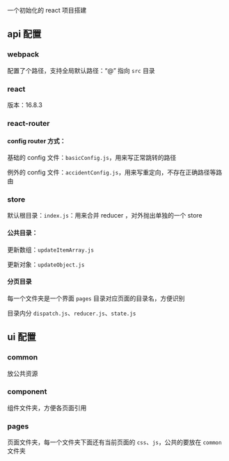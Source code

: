 一个初始化的 react 项目搭建

## api 配置

### webpack

配置了个路径，支持全局默认路径：“@” 指向 `src` 目录

### react

版本：16.8.3

### react-router

#### config router 方式：

基础的 config 文件：`basicConfig.js`，用来写正常跳转的路径

例外的 config 文件：`accidentConfig.js`，用来写重定向，不存在正确路径等路由

### store

默认根目录：`index.js`：用来合并 reducer ，对外抛出单独的一个 store

#### 公共目录：

更新数组：`updateItemArray.js`

更新对象：`updateObject.js`

#### 分页目录

每一个文件夹是一个界面 `pages` 目录对应页面的目录名，方便识别

目录内分 `dispatch.js`、`reducer.js`、`state.js`

## ui 配置

### common

放公共资源

### component

组件文件夹，方便各页面引用

### pages

页面文件夹，每一个文件夹下面还有当前页面的 `css`、`js`，公共的要放在 `common` 文件夹
